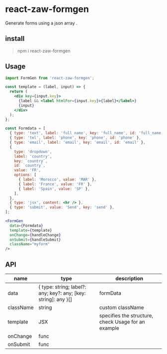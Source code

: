 # react-zaw-formgen

Generate forms using a json array .

## install

> npm i react-zaw-formgen

## Usage

```jsx
import FormGen from 'react-zaw-formgen';

const template = (label, input) => {
  return (
    <div key={input.key}>
      {label && <label htmlFor={input.key}>{label}</label>}
      {input}
    </div>
  );
};

const Formdata = [
  { type: 'text', label: 'full name', key: 'full_name', id: 'full_name' },
  { type: 'tel', label: 'phone', key: 'phone', id: 'phone' },
  { type: 'email', label: 'email', key: 'email', id: 'email' },
  {
    type: 'dropdown',
    label: 'country',
    key: `country`,
    id: `country`,
    value: 'FR',
    options: [
      { label: 'Morocco', value: 'MAR' },
      { label: 'France', value: 'FR' },
      { label: 'Spain', value: 'SP' },
    ],
  },
  { type: 'jsx', content: <hr /> },
  { type: 'submit', value: 'Send', key: 'send' },
];

<FormGen
  data={Formdata}
  template={template}
  onChange={handleChange}
  onSubmit={handleSubmit}
  className="myform"
/>
```
## API
| name  |type    |description   |  
|---|---|---|
| data  |{ type: string; label?: any; key?: any; [key: string]: any }[]   |   formData   |   
| className | string   |    custom className  |   
| template | JSX  |  specifies the structure, check Usage for an example  |   
| onChange |  func |     |   
| onSubmit |  func |     |   